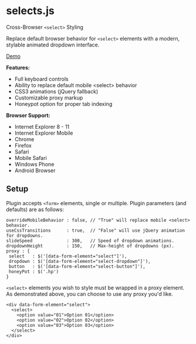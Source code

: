 selects.js
==========

Cross-Browser `<select>` Styling

Replace default browser behavior for `<select>` elements with a modern, stylable animated dropdown interface.

[Demo](http://zachwinter.com/selects.js/)

**Features:**

* Full keyboard controls
* Ability to replace default mobile &lt;select> behavior
* CSS3 animations (jQuery fallback)
* Customizable proxy markup
* Honeypot option for proper tab indexing

**Browser Support:**

* Internet Explorer 8 - 11
* Internet Explorer Mobile
* Chrome
* Firefox
* Safari
* Mobile Safari
* Windows Phone
* Android Browser

Setup
-----

Plugin accepts `<form>` elements, single or multiple. Plugin parameters (and defaults) are as follows:

```
overrideMobileBehavior : false, // "True" will replace mobile <select> behavior.
useCssTransitions      : true,  // "False" will use jQuery animation for dropdowns.
slideSpeed             : 300,   // Speed of dropdown animations.
dropdownHeight         : 150,   // Max-height of dropdowns (px).
proxy : {
 select   : $('[data-form-element="select"]'),
 dropdown : $('[data-form-element="select-dropdown"]'),
 button   : $('[data-form-element="select-button"]'),
 honeyPot : $('.hp')
}
```

`<select>` elements you wish to style must be wrapped in a proxy element. As demonstrated above, you can choose to use any proxy you'd like.  


```
<div data-form-element="select">
  <select>
    <option value="01">Option 01</option>
    <option value="02">Option 02</option>
    <option value="03">Option 03</option>
  </select>
</div>
```





